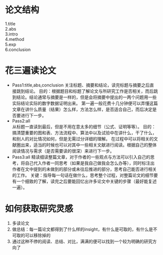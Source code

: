 # 论文结构  

1.title  
2.abs  
3.intro  
4.method  
5.exp  
6.conclusion  

# 花三遍读论文  

- Pass1:title,abs,conclusion
关注标题、摘要和结论，读完标题与摘要之后直接跳到结论。
目的：根据题目和标题了解论文与所研究工作是否相关，而后跳到结论。结论通常与摘要是一样的，但是会将摘要中提出的一两个问题用一些实际结论实际的数字数据证明出来。
第一遍一般花费十几分钟便可以弄懂这篇文章在讲什么质量（结果）怎么样，方法怎么样，是否适合自己，而后决定是否要进行下一步。  
- Pass2:all  
从标题一直读到最后，但是不用在意太多的细节（公式、证明等等）。
目的：搞清楚重要的图和表、方法流程中、算法中以及试验中在讲什么，干了什么，和别人的对比情况如何，但是无需过分详细的理解。
在过程中可以将相关的文献圈出来，适当的时候也可以对其中一些相关文献进行阅读。根据自己的整体阅读情况与需求（是否需要读的很深）来进行下一步。  
- Pass3:all
精读细读整篇文章，对于作者的一些观点与方法可以引入自己的思考，将自己代入作者一同思考（如果是我自己做我会怎么办等），同时标注出作者在文中提到的未做到的部分或未往后推进的部分，思考自己能否进行相关的工作。
关键：指导每一句话在做什么，思考整个过程，对整篇论文的细节要有一个细致的了解，读完之后要能回忆出许多论文中关键的步骤（最好能复述一遍）。  

# 如何获取研究灵感

1. 多读论文
2. 做总结：每一篇论文都得到了什么样的insight，有什么是可取的，有什么是不可取的可以移除掉的
3. 通过这种不停的阅读、总结、对比，满满的便可以找到一个较为明确的研究方向了